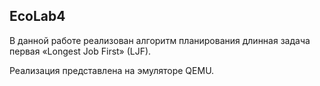 ## EcoLab4

В данной работе реализован алгоритм планирования длинная задача первая «Longest Job First» (LJF).

Реализация представлена на эмуляторе QEMU.